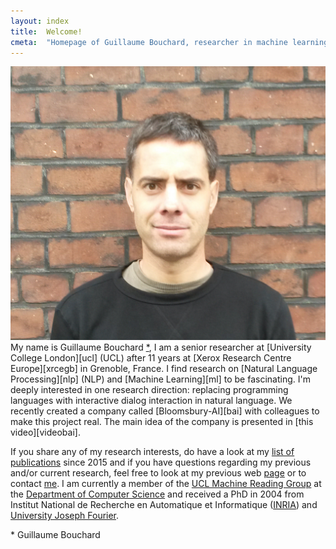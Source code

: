 ```yaml
---
layout: index
title:  Welcome!
cmeta:  "Homepage of Guillaume Bouchard, researcher in machine learning, natural language processing, artificial intelligence"
---
```


<a href="img/GuillaumeBouchardChamechaude.jpg" style="cursor: default">
    <img id="portrait" src="img/GuillaumeBouchard.jpg"
        alt="Guillaume at the top of Chamechaude in Chartreuse montains, France"/>
</a>
My name is Guillaume Bouchard <a class="fnote" href="#fnote-name">*</a>,
I am a senior researcher at [University College London][ucl] (UCL) after 11 years at [Xerox Research Centre Europe][xrcegb]
in Grenoble, France. I find
research on [Natural Language Processing][nlp] (NLP) and [Machine Learning][ml]
to be fascinating. I'm deeply interested in one research direction: replacing programming languages 
with interactive dialog interaction in natural language. We recently created a company called [Bloomsbury-AI][bai] with colleagues to make this project real. The main idea of the company is presented in [this video][videobai].

If you share any of my research interests, do have a look at
my [list of publications][pubs] since 2015 and if you have questions regarding
my previous and/or current research, feel free to look at my previous web [page][xrcegb] or to contact [me][contact].
I am currently a member of the [UCL Machine Reading Group][uclmr]
at the [Department of Computer Science][uclcs] and received a PhD in 2004 from Institut National de Recherche en Automatique et Informatique ([INRIA][inria]) and [University Joseph Fourier][ujf].

<p class="fnote" id="fnote-name">* Guillaume Bouchard</p>

[contact]:  /contact.html
[ml]:       https://en.wikipedia.org/wiki/Machine_learning
[nlp]:      https://en.wikipedia.org/wiki/Natural_language_processing
[pubs]:     /publications.html
[ucl]:      http://www.ucl.ac.uk/
[uclcs]:    http://www.cs.ucl.ac.uk/
[uclmr]:    http://mr.cs.ucl.ac.uk/
[bai]:      http://bloomsbury.ai/
[videobai]: https://www.youtube.com/watch?v=sKZD8huxjZ0 
[xrcegb]:   http://www.xrce.xerox.com/About-XRCE/People/Guillaume-Bouchard
[inria]:    http://www.inria.fr/en/
[ujf]:      https://www.ujf-grenoble.fr/?language=en
